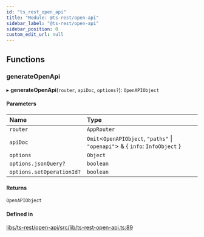 ```yaml
---
id: "ts_rest_open_api"
title: "Module: @ts-rest/open-api"
sidebar_label: "@ts-rest/open-api"
sidebar_position: 0
custom_edit_url: null
---
```


## Functions

### generateOpenApi

▸ **generateOpenApi**(`router`, `apiDoc`, `options?`): `OpenAPIObject`

#### Parameters

| Name | Type |
| :------ | :------ |
| `router` | `AppRouter` |
| `apiDoc` | `Omit`<`OpenAPIObject`, ``"paths"`` \| ``"openapi"``\> & { `info`: `InfoObject`  } |
| `options` | `Object` |
| `options.jsonQuery?` | `boolean` |
| `options.setOperationId?` | `boolean` |

#### Returns

`OpenAPIObject`

#### Defined in

[libs/ts-rest/open-api/src/lib/ts-rest-open-api.ts:89](https://github.com/oliverbutler/tscont/blob/ddc62fe/libs/ts-rest/open-api/src/lib/ts-rest-open-api.ts#L89)
